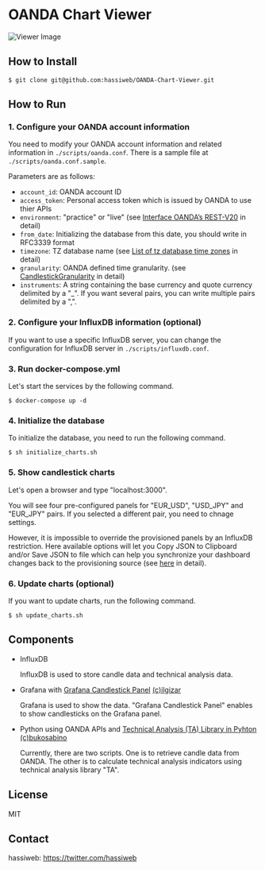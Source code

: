 # OANDA Chart Viewer

![Viewer Image](https://github.com/hassiweb/OANDA-Chart-Viewer/blob/master/viewer_image.png)

## How to Install

```
$ git clone git@github.com:hassiweb/OANDA-Chart-Viewer.git
```

## How to Run

### 1. Configure your OANDA account information

You need to modify your OANDA account information and related information in `./scripts/oanda.conf`.  There is a sample file at `./scripts/oanda.conf.sample`.

Parameters are as follows:
- `account_id`: OANDA account ID
- `access_token`: Personal access token which is issued by OANDA to use thier APIs
- `environment`: "practice" or "live" (see [Interface OANDA’s REST-V20](https://oanda-api-v20.readthedocs.io/en/latest/oanda-api-v20.html#the-client) in detail)
- `from_date`: Initializing the database from this date, you should write in RFC3339 format
- `timezone`: TZ database name (see [List of tz database time zones](https://en.wikipedia.org/wiki/List_of_tz_database_time_zones) in detail)
- `granularity`: OANDA defined time granularity. (see [CandlestickGranularity](https://developer.oanda.com/rest-live-v20/instrument-df/) in detail)
- `instruments`: A string containing the base currency and quote currency delimited by a "\_". If you want several pairs, you can write multiple pairs delimited by a ",".

### 2. Configure your InfluxDB information (optional)

If you want to use a specific InfluxDB server, you can change the configuration for InfluxDB server in `./scripts/influxdb.conf`.

### 3. Run docker-compose.yml

Let's start the services by the following command.

```
$ docker-compose up -d
```

### 4. Initialize the database

To initialize the database, you need to run the following command.

```
$ sh initialize_charts.sh
```

### 5. Show candlestick charts

Let's open a browser and type "localhost:3000".  

You will see four pre-configured panels for "EUR_USD", "USD_JPY" and "EUR_JPY" pairs.  If you selected a different pair, you need to chnage settings.  

However, it is impossible to override the provisioned panels by an InfluxDB restriction.  Here available options will let you Copy JSON to Clipboard and/or Save JSON to file which can help you synchronize your dashboard changes back to the provisioning source (see [here](http://docs.grafana.org/administration/provisioning/) in detail).

### 6. Update charts (optional)

If you want to update charts, run the following command.

```
$ sh update_charts.sh
```

## Components
- InfluxDB

  InfluxDB is used to store candle data and technical analysis data.

- Grafana with [Grafana Candlestick Panel](https://github.com/ilgizar/ilgizar-candlestick-panel) [(c)ilgizar](https://github.com/ilgizar)

  Grafana is used to show the data.  "Grafana Candlestick Panel" enables to show candlesticks on the Grafana panel.

- Python using OANDA APIs and [Technical Analysis (TA) Library in Pyhton](https://github.com/bukosabino/ta) [(c)bukosabino](https://github.com/bukosabino)

  Currently, there are two scripts.  One is to retrieve candle data from OANDA.  The other is to calculate technical analysis indicators using technical analysis library "TA".

## License
MIT


## Contact
hassiweb: https://twitter.com/hassiweb

